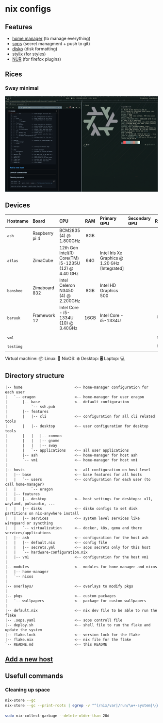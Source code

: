 # nix configs

## Features

- [home manager](https://github.com/nix-community/home-manager) (to manage everything)
- [sops](https://github.com/Mic92/sops-nix) (secret managment + push to git)
- [disko](https://github.com/nix-community/disko/) (disk formatting)
- [stylix](https://github.com/nix-community/stylix) (for styles)
- [NUR](https://github.com/nix-community/NUR) (for firefox plugins)



## Rices

### Sway minimal

![sway minimal](./docs/images/sway-minimal.png)



## Devices

| Hostname  | Board          | CPU                                                 |  RAM  | Primary GPU                                    | Secondary GPU | Role  |  OS   | State |
| :-------- | :------------- | :-------------------------------------------------- | :---: | :--------------------------------------------- | :------------ | :---: | :---: | :---: |
| `ash`     | Raspberry pi 4 | BCM2835 (4) @ 1.800GHz                              |  8GB  |                                                |               |   🖥️   |   ❄️   |   ✅   |
| `atlas`   | ZimaCube       | 12th Gen Intel(R) Core(TM) i5-1235U (12) @ 4.40 GHz |  64G  | Intel Iris Xe Graphics @ 1.20 GHz [Integrated] |               |   🖥️   |   ❄️   |   ✅   |
| `banshee` | Zimaboard 832  | Intel Celeron N3450 (4) @ 2.200GHz                  |  8GB  | Intel HD Graphics 500                          |               |   🖥️   |   ❄️   |   ✅   |
| `baruuk`  | Framework 12   | Intel Core - i5-1334U (10) @ 3.40GHz                | 16GB  | Intel Core - i5-1334U                          |               |   💻️   |   ❄️   |   ✅   |
|           |
| `vm1`     |                |                                                     |       |                                                |               |   📦   |   ❄️   |   ✅   |
| `testing` |                |                                                     |       |                                                |               |   📦   |   ❄️   |   ✅   |


Virtual machine: 📦
Linux: 🐧
NixOS: ❄️
Desktop: 🖥️
Laptop: 💻️

## Directory structure

```
|-- home                        <-- home-manager configuration for each user
|   `-- eragon                  <-- home-manager for user eragon
|       |-- base                <-- default configuration
|           `-- ssh.pub
|       |-- features
|       |   |-- cli             <-- configuration for all cli related tools
|       |   |-- desktop         <-- user configuration for desktop tools
|       |   |   |-- common
|       |   |   |-- gnome
|       |   |   |-- sway
|       |   `-- applications    <-- all user applications
|       |-- ash                 <-- home-manager for host ash
|       `-- vm1                 <-- home-manager for host vm1
|
|-- hosts                       <-- all configuration on host level
|   |-- base                    <-- base features for all hosts
|   |   `-- users               <-- configuration for each user (to call home-manager)
|   |       `-- eragon
|   |-- features
|   |   |-- desktop             <-- host settings for desktops: x11, wayland, pulsaudio, ...
|   |   |-- disks               <-- disko configs to set disk partitions on nix-anywhere install
|   |   |-- services            <-- system level services like wireguard or syncthing
|   |   `-- virtualization      <-- docker, k8s, qemu and there services/applications
|   |-- ash                     <-- configuration for the host ash
|   |   |-- default.nix         <-- config file
|   |   |-- secrets.yml         <-- sops secrets only for this host
|   |   `-- hardware-configuration.nix
|   |-- vm1                     <-- configuration for the host vm1
|
|-- modules                     <-- modules for home-manager and nixos
|   |-- home-manager
|   `-- nixos
|
|-- overlays/                   <-- overlays to modify pkgs
|
|-- pkgs                        <-- custom packages
|   `-- wallpapers              <-- package for custom wallpapers
|
|-- default.nix                 <-- nix dev file to be able to run the flake
|-- .sops.yaml                  <-- sops controll file
|-- deploy.sh                   <-- shell file to run the flake and update the system
|-- flake.lock                  <-- version lock for the flake
|-- flake.nix                   <-- nix file for the flake
`-- README.md                   <-- this README
```

## [Add a new host](./docs/host.md)

## Usefull commands

### Cleaning up space

```bash
nix-store --gc
nix-store --gc --print-roots | egrep -v "^(/nix/var|/run/\w+-system|\{memory|/proc)"

sudo nix-collect-garbage --delete-older-than 20d
```

